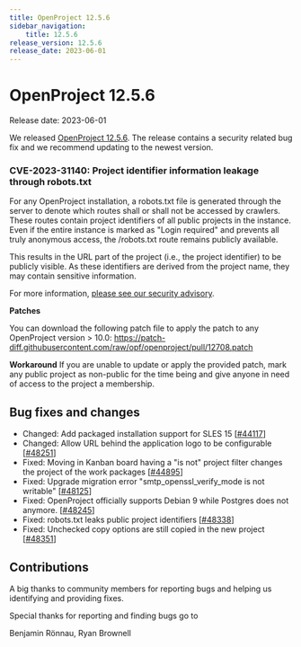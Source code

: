 ```yaml
---
title: OpenProject 12.5.6
sidebar_navigation:
    title: 12.5.6
release_version: 12.5.6
release_date: 2023-06-01
---
```


# OpenProject 12.5.6

Release date: 2023-06-01

We released [OpenProject 12.5.6](https://community.openproject.org/versions/1794).
The release contains a security related bug fix and we recommend updating to the newest version.

### CVE-2023-31140: Project identifier information leakage through robots.txt

For any OpenProject installation, a robots.txt file is generated through the server to denote which routes shall or shall not be accessed by crawlers. These routes contain project identifiers of all public projects in the instance. Even if the entire instance is marked as "Login required" and prevents all truly anonymous access, the /robots.txt route remains publicly available.

This results in the URL part of the project (i.e., the project identifier) to be publicly visible. As these identifiers are derived from the project name, they may contain sensitive information.

For more information, [please see our security advisory](https://github.com/opf/openproject/security/advisories/GHSA-xjfc-fqm3-95q8).

**Patches**

You can download the following patch file to apply the patch to any OpenProject version > 10.0: https://patch-diff.githubusercontent.com/raw/opf/openproject/pull/12708.patch

**Workaround**
If you are unable to update or apply the provided patch, mark any public project as non-public for the time being and give anyone in need of access to the project a membership.


<!--more-->
## Bug fixes and changes

- Changed: Add packaged installation support for SLES 15 \[[#44117](https://community.openproject.org/wp/44117)\]
- Changed: Allow URL behind the application logo to be configurable \[[#48251](https://community.openproject.org/wp/48251)\]
- Fixed: Moving in Kanban board having a "is not" project filter changes the project of the work packages \[[#44895](https://community.openproject.org/wp/44895)\]
- Fixed: Upgrade migration error "smtp_openssl_verify_mode is not writable" \[[#48125](https://community.openproject.org/wp/48125)\]
- Fixed: OpenProject officially supports Debian 9 while Postgres does not anymore.  \[[#48245](https://community.openproject.org/wp/48245)\]
- Fixed: robots.txt leaks public project identifiers \[[#48338](https://community.openproject.org/wp/48338)\]
- Fixed: Unchecked copy options are still copied in the new project \[[#48351](https://community.openproject.org/wp/48351)\]

## Contributions
A big thanks to community members for reporting bugs and helping us identifying and providing fixes.

Special thanks for reporting and finding bugs go to

Benjamin Rönnau, Ryan Brownell
